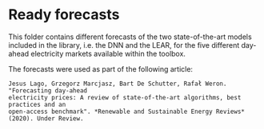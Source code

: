 # Ready forecasts 

This folder contains different forecasts of the two state-of-the-art models included in the library, i.e. the DNN and the LEAR, for the five different day-ahead electricity markets available within the toolbox.

The forecasts were used as part of the following article:

    Jesus Lago, Grzegorz Marcjasz, Bart De Schutter, Rafał Weron. "Forecasting day-ahead 
    electricity prices: A review of state-of-the-art algorithms, best practices and an 
    open-access benchmark". *Renewable and Sustainable Energy Reviews* (2020). Under Review.